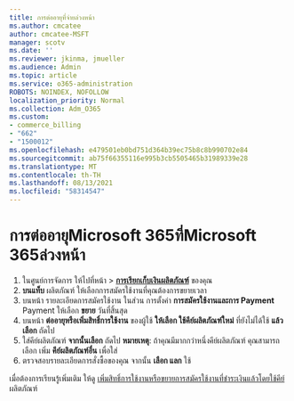 ```yaml
---
title: การต่ออายุที่จ่ายล่วงหน้า
ms.author: cmcatee
author: cmcatee-MSFT
manager: scotv
ms.date: ''
ms.reviewer: jkinma, jmueller
ms.audience: Admin
ms.topic: article
ms.service: o365-administration
ROBOTS: NOINDEX, NOFOLLOW
localization_priority: Normal
ms.collection: Adm_O365
ms.custom:
- commerce_billing
- "662"
- "1500012"
ms.openlocfilehash: e479501eb0bd751d364b39ec75b8c8b990702e84
ms.sourcegitcommit: ab75f66355116e995b3cb5505465b31989339e28
ms.translationtype: MT
ms.contentlocale: th-TH
ms.lasthandoff: 08/13/2021
ms.locfileid: "58314547"
---
```

# <a name="prepaid-microsoft-365-renewal"></a>การต่ออายุMicrosoft 365ที่Microsoft 365ล่วงหน้า

1. ในศูนย์การจัดการ ให้ไปที่หน้า \> **[การเรียกเก็บเงินผลิตภัณฑ์](https://go.microsoft.com/fwlink/p/?linkid=842054)** ของคุณ
2. **บนแท็บ** ผลิตภัณฑ์ ให้เลือกการสมัครใช้งานที่คุณต้องการขยายเวลา
3. บนหน้า รายละเอียดการสมัครใช้งาน ในส่วน การตั้งค่า **การสมัครใช้งานและการ Payment** Payment ให้เลือก **ขยาย** วันที่สิ้นสุด
4. บนหน้า **ต่ออายุหรือเพิ่มสิทธิ์การใช้งาน** ของผู้ใช้ **ให้เลือก ใช้คีย์ผลิตภัณฑ์ใหม่** ที่ยังไม่ได้ใช้ **แล้วเลือก** ถัดไป
5. ใส่คีย์ผลิตภัณฑ์ **จากนั้นเลือก** ถัดไป
    **หมายเหตุ**: ถ้าคุณมีมากกว่าหนึ่งคีย์ผลิตภัณฑ์ คุณสามารถเลือก เพิ่ม **คีย์ผลิตภัณฑ์อื่น** เพื่อใส่
6. ตรวจสอบรายละเอียดการสั่งซื้อของคุณ จากนั้น **เลือก แลก** ใช้

เมื่อต้องการเรียนรู้เพิ่มเติม ให้ดู [เพิ่มสิทธิ์การใช้งานหรือขยายการสมัครใช้งานที่ชําระเงินแล้วโดยใช้คีย์](https://docs.microsoft.com/microsoft-365/commerce/licenses/add-licenses-using-product-key)ผลิตภัณฑ์